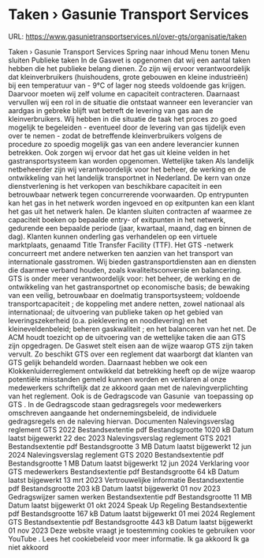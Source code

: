# Taken › Gasunie Transport Services

URL: https://www.gasunietransportservices.nl/over-gts/organisatie/taken

Taken › Gasunie Transport Services
Spring naar inhoud
Menu tonen
Menu sluiten
Publieke taken
In de Gaswet is opgenomen dat wij een aantal taken hebben die het publieke belang dienen. Zo zijn wij ervoor verantwoordelijk dat kleinverbruikers (huishoudens, grote gebouwen en kleine industrieën) bij een temperatuur van - 9°C of lager nog steeds voldoende
gas
krijgen. Daarvoor moeten wij zelf volume en
capaciteit
contracteren.
Daarnaast vervullen wij een rol in de situatie die ontstaat wanneer een
leverancier
van aardgas in gebreke blijft wat betreft de
levering
van
gas
aan de kleinverbruikers. Wij hebben in die situatie de taak het proces zo goed mogelijk te begeleiden - eventueel door de
levering
van
gas
tijdelijk even over te nemen - zodat de betreffende kleinverbruikers volgens de procedure zo spoedig mogelijk
gas
van een andere
leverancier
kunnen betrekken.
Ook zorgen wij ervoor dat het
gas
uit kleine velden in het gastransportsysteem kan worden opgenomen.
Wettelijke taken
Als landelijk
netbeheerder
zijn wij verantwoordelijk voor het beheer, de werking en de ontwikkeling van het landelijk transportnet in Nederland. De kern van onze dienstverlening is het verkopen van
beschikbare capaciteit
in een betrouwbaar netwerk tegen concurrerende voorwaarden. Op entrypunten kan het
gas
in het netwerk worden ingevoed en op exitpunten kan een klant het
gas
uit het netwerk halen. De klanten sluiten contracten af waarmee ze
capaciteit
boeken op bepaalde entry- of exitpunten in het netwerk, gedurende een bepaalde periode (jaar, kwartaal, maand, dag en binnen de dag). Klanten kunnen onderling
gas
verhandelen op een virtuele marktplaats, genaamd Title Transfer Facility (TTF). Het
GTS
-netwerk concurreert met andere netwerken ten aanzien van het transport van internationale gasstromen.
Wij bieden gastransportdiensten aan en diensten die daarmee verband houden, zoals kwaliteitsconversie en balancering.
GTS
is onder meer verantwoordelijk voor:
het beheer, de werking en de ontwikkeling van het
gastransportnet
op economische basis;
de bewaking van een veilig, betrouwbaar en doelmatig transportsysteem;
voldoende
transportcapaciteit
;
de koppeling met andere netten, zowel nationaal als internationaal;
de uitvoering van publieke taken op het gebied van leveringszekerheid (o.a. pieklevering en noodlevering) en het kleineveldenbeleid;
beheren
gaskwaliteit
; en
het balanceren van het net.
De ACM houdt toezicht op de uitvoering van de wettelijke taken die aan
GTS
zijn opgedragen. De Gaswet stelt eisen aan de wijze waarop
GTS
zijn taken vervult. Zo beschikt
GTS
over een reglement dat waarborgt dat klanten van
GTS
gelijk behandeld worden. Daarnaast hebben we ook een Klokkenluiderreglement ontwikkeld dat betrekking heeft op de wijze waarop potentiële misstanden gemeld kunnen worden en verklaren al onze medewerkers schriftelijk dat ze akkoord gaan met de nalevingverplichting van het reglement. Ook is de Gedragscode van Gasunie  van toepassing op
GTS
. In de Gedragscode staan gedragsregels voor medewerkers omschreven aangaande het ondernemingsbeleid, de individuele gedragsregels en de naleving hiervan.
Documenten
Nalevingsverslag reglement GTS 2022
Bestandsextentie
pdf
Bestandsgrootte
1020 kB
Datum laatst bijgewerkt
22 dec 2023
Nalevingsverslag reglement GTS 2021
Bestandsextentie
pdf
Bestandsgrootte
3 MB
Datum laatst bijgewerkt
12 jun 2024
Nalevingsverslag reglement GTS 2020
Bestandsextentie
pdf
Bestandsgrootte
1 MB
Datum laatst bijgewerkt
12 jun 2024
Verklaring voor GTS medewerkers
Bestandsextentie
pdf
Bestandsgrootte
64 kB
Datum laatst bijgewerkt
13 mrt 2023
Vertrouwelijke informatie
Bestandsextentie
pdf
Bestandsgrootte
203 kB
Datum laatst bijgewerkt
01 nov 2023
Gedragswijzer samen werken
Bestandsextentie
pdf
Bestandsgrootte
11 MB
Datum laatst bijgewerkt
01 okt 2024
Speak Up Regeling
Bestandsextentie
pdf
Bestandsgrootte
167 kB
Datum laatst bijgewerkt
01 mei 2024
Reglement GTS
Bestandsextentie
pdf
Bestandsgrootte
443 kB
Datum laatst bijgewerkt
01 nov 2023
Deze website vraagt je toestemming cookies te gebruiken voor
YouTube
. Lees het
cookiebeleid
voor meer informatie.
Ik ga akkoord
Ik ga niet akkoord